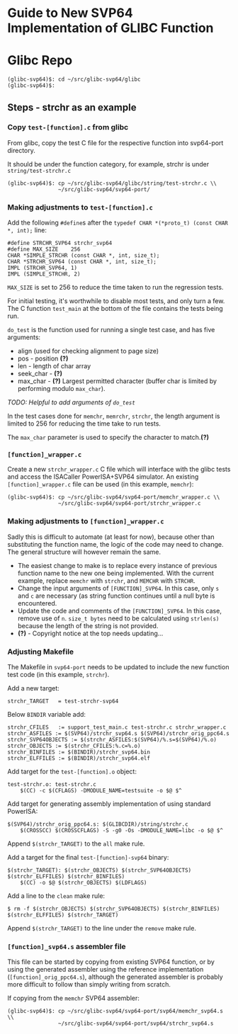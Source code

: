 # Guide to New SVP64 Implementation of GLIBC Function

# Glibc Repo

    (glibc-svp64)$: cd ~/src/glibc-svp64/glibc
    (glibc-svp64)$:

## Steps - strchr as an example

### Copy `test-[function].c` from glibc

From glibc, copy the test C file for the respective function
into svp64-port directory.

It should be under the function category, for example, strchr is
under `string/test-strchr.c`

    (glibc-svp64)$: cp ~/src/glibc-svp64/glibc/string/test-strchr.c \\
                    ~/src/glibc-svp64/svp64-port/

### Making adjustments to `test-[function].c`

Add the following `#define`s after the
`typedef CHAR *(*proto_t) (const CHAR *, int);` line:

    #define STRCHR_SVP64 strchr_svp64
    #define MAX_SIZE    256
    CHAR *SIMPLE_STRCHR (const CHAR *, int, size_t);
    CHAR *STRCHR_SVP64 (const CHAR *, int, size_t);
    IMPL (STRCHR_SVP64, 1)
    IMPL (SIMPLE_STRCHR, 2)

`MAX_SIZE` is set to 256 to reduce the time taken to run the regression tests.

For initial testing, it's worthwhile to disable most tests,
and only turn a few. The C function `test_main` at the bottom of the file
contains the tests being run.

`do_test` is the function used for running a single test case, and
has five arguments:

- align (used for checking alignment to page size)
- pos - position **(?)**
- len - length of char array
- seek_char - **(?)**
- max_char - **(?)** Largest permitted character (buffer char is limited
by performing modulo `max_char`).

*TODO: Helpful to add arguments of `do_test`*

In the test cases done for `memchr`, `memrchr`, `strchr`, the length argument
is limited to 256 for reducing the time take to run tests.

The `max_char` parameter is used to specify the character to match.**(?)**

### `[function]_wrapper.c`

Create a new `strchr_wrapper.c` C file which will interface with the glibc
tests and access the ISACaller PowerISA+SVP64 simulator. An existing
`[function]_wrapper.c` file can be used (in this example, `memchr`):

    (glibc-svp64)$: cp ~/src/glibc-svp64/svp64-port/memchr_wrapper.c \\
                    ~/src/glibc-svp64/svp64-port/strchr_wrapper.c

### Making adjustments to `[function]_wrapper.c`

Sadly this is difficult to automate (at least for now), because other than
substituting the function name, the logic of the code may need to change.
The general structure will however remain the same.

- The easiest change to make is to replace every instance of previous function
name to the new one being implemented. With the current example,
replace `memchr` with `strchr`, and `MEMCHR` with `STRCHR`.
- Change the input arguments of `[FUNCTION]_SVP64`. In this case, only `s`
and `c` are necessary (as string function continues until a null byte
is encountered.
- Update the code and comments of the `[FUNCTION]_SVP64`. In this case, remove
use of `n`. `size_t bytes` need to be calculated using `strlen(s)` because
the length of the string is not provided.
- **(?)** - Copyright notice at the top needs updating...

### Adjusting Makefile

The Makefile in `svp64-port` needs to be updated to include the new function
test code (in this example, `strchr`).

Add a new target:

    strchr_TARGET	= test-strchr-svp64

Below `BINDIR` variable add:

    strchr_CFILES	:= support_test_main.c test-strchr.c strchr_wrapper.c
    strchr_ASFILES := $(SVP64)/strchr_svp64.s $(SVP64)/strchr_orig_ppc64.s
    strchr_SVP64OBJECTS := $(strchr_ASFILES:$(SVP64)/%.s=$(SVP64)/%.o)
    strchr_OBJECTS := $(strchr_CFILES:%.c=%.o)
    strchr_BINFILES := $(BINDIR)/strchr_svp64.bin
    strchr_ELFFILES := $(BINDIR)/strchr_svp64.elf

Add target for the `test-[function].o` object:

    test-strchr.o: test-strchr.c
    	$(CC) -c $(CFLAGS) -DMODULE_NAME=testsuite -o $@ $^

Add target for generating assembly implementation of using standard PowerISA:

    $(SVP64)/strchr_orig_ppc64.s: $(GLIBCDIR)/string/strchr.c
    	$(CROSSCC) $(CROSSCFLAGS) -S -g0 -Os -DMODULE_NAME=libc -o $@ $^

Append `$(strchr_TARGET)` to the `all` make rule.

Add a target for the final `test-[function]-svp64` binary:

    $(strchr_TARGET): $(strchr_OBJECTS) $(strchr_SVP64OBJECTS) $(strchr_ELFFILES) $(strchr_BINFILES)
    	$(CC) -o $@ $(strchr_OBJECTS) $(LDFLAGS)

Add a line to the `clean` make rule:

    $ rm -f $(strchr_OBJECTS) $(strchr_SVP64OBJECTS) $(strchr_BINFILES) $(strchr_ELFFILES) $(strchr_TARGET)

Append `$(strchr_TARGET)` to the line under the `remove` make rule.

### `[function]_svp64.s` assembler file

This file can be started by copying from existing SVP64 function, or by using
the generated assembler using the reference implementation
(`[function]_orig_ppc64.s`), although the generated assembler is probably more
difficult to follow than simply writing from scratch.

If copying from the `memchr` SVP64 assembler:

    (glibc-svp64)$: cp ~/src/glibc-svp64/svp64-port/svp64/memchr_svp64.s \\
                    ~/src/glibc-svp64/svp64-port/svp64/strchr_svp64.s

